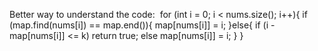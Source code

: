 Better way to understand the code:
​
for (int i = 0; i < nums.size(); i++){
if (map.find(nums[i]) == map.end()){
map[nums[i]] = i;
}else{
if (i - map[nums[i]] <= k) return true;
else map[nums[i]] = i;
}
}